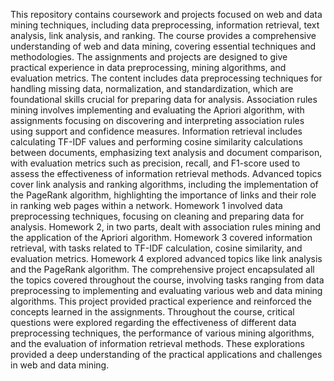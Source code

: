 This repository contains coursework and projects focused on web and data mining techniques, including data preprocessing, information retrieval, text analysis, link analysis, and ranking. The course provides a comprehensive understanding of web and data mining, covering essential techniques and methodologies. The assignments and projects are designed to give practical experience in data preprocessing, mining algorithms, and evaluation metrics. The content includes data preprocessing techniques for handling missing data, normalization, and standardization, which are foundational skills crucial for preparing data for analysis. Association rules mining involves implementing and evaluating the Apriori algorithm, with assignments focusing on discovering and interpreting association rules using support and confidence measures. Information retrieval includes calculating TF-IDF values and performing cosine similarity calculations between documents, emphasizing text analysis and document comparison, with evaluation metrics such as precision, recall, and F1-score used to assess the effectiveness of information retrieval methods. Advanced topics cover link analysis and ranking algorithms, including the implementation of the PageRank algorithm, highlighting the importance of links and their role in ranking web pages within a network. Homework 1 involved data preprocessing techniques, focusing on cleaning and preparing data for analysis. Homework 2, in two parts, dealt with association rules mining and the application of the Apriori algorithm. Homework 3 covered information retrieval, with tasks related to TF-IDF calculation, cosine similarity, and evaluation metrics. Homework 4 explored advanced topics like link analysis and the PageRank algorithm. The comprehensive project encapsulated all the topics covered throughout the course, involving tasks ranging from data preprocessing to implementing and evaluating various web and data mining algorithms. This project provided practical experience and reinforced the concepts learned in the assignments. Throughout the course, critical questions were explored regarding the effectiveness of different data preprocessing techniques, the performance of various mining algorithms, and the evaluation of information retrieval methods. These explorations provided a deep understanding of the practical applications and challenges in web and data mining.
